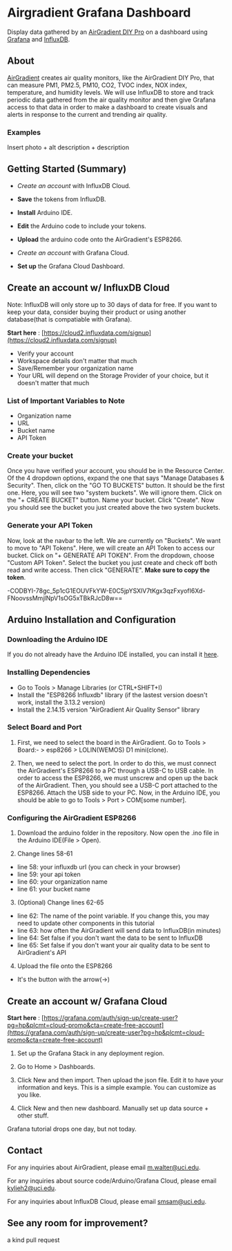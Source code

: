 # Airgradient Grafana Dashboard
Display data gathered by an [AirGradient DIY Pro](https://www.airgradient.com/documentation/diy-pro-presoldered-v42/) on a dashboard using [Grafana](https://grafana.com/) and [InfluxDB](https://www.influxdata.com).

## About
[AirGradient](https://www.airgradient.com/) creates air quality monitors, like the AirGradient DIY Pro, that can measure PM1, PM2.5, PM10, CO2, TVOC index, NOX index, temperature, and humidity levels. We will use InfluxDB to store and track periodic data gathered from the air quality monitor and then give Grafana access to that data in order to make a dashboard to create visuals and alerts in response to the current and trending air quality.


### Examples
Insert photo + alt description + description

## Getting Started (Summary)
- *Create an account* with InfluxDB Cloud.
- **Save** the tokens from InfluxDB.

- **Install** Arduino IDE.
- **Edit** the Arduino code to include your tokens.
- **Upload** the arduino code onto the AirGradient's ESP8266.

- *Create an account* with Grafana Cloud.
- **Set up** the Grafana Cloud Dashboard.

## Create an account w/ InfluxDB Cloud
Note: InfluxDB will only store up to 30 days of data for free. If you want to keep your data, consider buying their product or using another database(that is compatiable with Grafana).


**Start here** : [https://cloud2.influxdata.com/signup](https://cloud2.influxdata.com/signup)
- Verify your account
- Workspace details don't matter that much
- Save/Remember your organization name
- Your URL will depend on the Storage Provider of your choice, but it doesn't matter that much

### List of Important Variables to Note
- Organization name
- URL
- Bucket name
- API Token

### Create your bucket
Once you have verified your account, you should be in the Resource Center. Of the 4 dropdown options, expand the one that says "Manage Databases & Security". Then, click on the "GO TO BUCKETS" button. It should be the first one. Here, you will see two "system buckets". We will ignore them. Click on the "+ CREATE BUCKET" button. Name your bucket. Click "Create". Now you should see the bucket you just created above the two system buckets.

### Generate your API Token
Now, look at the navbar to the left. We are currently on "Buckets". We want to move to "API Tokens". Here, we will create an API Token to access our bucket. Click on "+ GENERATE API TOKEN". From the dropdown, choose "Custom API Token". Select the bucket you just create and check off both read and write access. Then click "GENERATE". **Make sure to copy the token**.



-CODBYI-78gc_5p1cG1EOUVFkYW-E0C5jpYSXlV7tKgx3qzFxyofI6Xd-FNoovssMmjlNpV1sOG5xTBkRJcD8w==



## Arduino Installation and Configuration

### Downloading the Arduino IDE
If you do not already have the Arduino IDE installed, you can install it [here](https://www.arduino.cc/en/software).

### Installing Dependencies
- Go to Tools > Manage Libraries (or CTRL+SHIFT+I)
- Install the "ESP8266 Influxdb" library (if the lastest version doesn't work, install the 3.13.2 version)
- Install the 2.14.15 version "AirGradient Air Quality Sensor" library

### Select Board and Port
1. First, we need to select the board in the AirGradient. Go to Tools > Board:- > esp8266 > LOLIN(WEMOS) D1 mini(clone).

2. Then, we need to select the port. In order to do this, we must connect the AirGradient's ESP8266 to a PC through a USB-C to USB cable. In order to access the ESP8266, we must unscrew and open up the back of the AirGradient. Then, you should see a USB-C port attached to the ESP8266. Attach the USB side to your PC. Now, in the Arduino IDE, you should be able to go to Tools > Port > COM[some number].

### Configuring the AirGradient ESP8266
1. Download the arduino folder in the repository. Now open the .ino file in the Arduino IDE(File > Open).

2. Change lines 58-61
- line 58: your influxdb url (you can check in your browser)
- line 59: your api token
- line 60: your organization name
- line 61: your bucket name

3. (Optional) Change lines 62-65
- line 62: The name of the point variable. If you change this, you may need to update other components in this tutorial
- line 63: how often the AirGradient will send data to InfluxDB(in minutes)
- line 64: Set false if you don't want the data to be sent to InfluxDB
- line 65: Set false if you don't want your air quality data to be sent to AirGradient's API

4. Upload the file onto the ESP8266
- It's the button with the arrow(->)


## Create an account w/ Grafana Cloud
**Start here** : [https://grafana.com/auth/sign-up/create-user?pg=hp&plcmt=cloud-promo&cta=create-free-account](https://grafana.com/auth/sign-up/create-user?pg=hp&plcmt=cloud-promo&cta=create-free-account)

1. Set up the Grafana Stack in any deployment region.

2. Go to Home > Dashboards.

3. Click New and then import. Then upload the json file. Edit it to have your information and keys. This is a simple example.  You can customize as you like.

4. Click New and then new dashboard. Manually set up data source + other stuff.

Grafana tutorial drops one day, but not today.




## Contact
For any inquiries about AirGradient, please email m.walter@uci.edu.

For any inquiries about source code/Arduino/Grafana Cloud, please email kylieh2@uci.edu.

For any inquiries about InfluxDB Cloud, please email smsam@uci.edu.


## See any room for improvement?
a kind pull request
